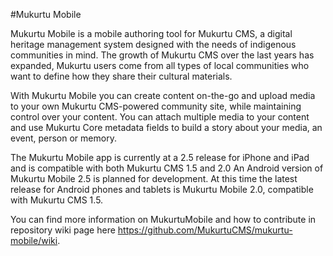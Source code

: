 #Mukurtu Mobile

Mukurtu Mobile is a mobile authoring tool for Mukurtu CMS, a digital
heritage management system designed with the needs of indigenous
communities in mind. The growth of Mukurtu CMS over the last years has
expanded, Mukurtu users come from all types of local communities who
want to define how they share their cultural materials.

With Mukurtu Mobile you can create content on-the-go and upload media to
your own Mukurtu CMS-powered community site, while maintaining control
over your content. You can attach multiple media to your content and use
Mukurtu Core metadata fields to build a story about your media, an
event, person or memory.

The Mukurtu Mobile app is currently at a 2.5 release for iPhone and iPad
and is compatible with both Mukurtu CMS 1.5 and 2.0 An Android version
of Mukurtu Mobile 2.5 is planned for development. At this time the
latest release for Android phones and tablets is Mukurtu Mobile 2.0,
compatible with Mukurtu CMS 1.5.

You can find more information on MukurtuMobile and how to contribute in repository wiki page here <https://github.com/MukurtuCMS/mukurtu-mobile/wiki>.

